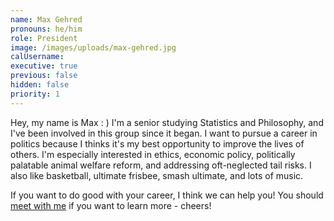 ```yaml
---
name: Max Gehred
pronouns: he/him
role: President
image: /images/uploads/max-gehred.jpg
calUsername:
executive: true
previous: false
hidden: false
priority: 1
---
```


Hey, my name is Max : ) I'm a senior studying Statistics and Philosophy, and I've been involved in this group since it began. I want to pursue a career in politics because I thinks it's my best opportunity to improve the lives of others. I'm especially interested in ethics, economic policy, politically palatable animal welfare reform, and addressing oft-neglected tail risks. I also like basketball, ultimate frisbee, smash ultimate, and lots of music.

If you want to do good with your career, I think we can help you! You should [meet with me](https://calendly.com/maxgehred/30min?month=2023-08) if you want to learn more - cheers!
